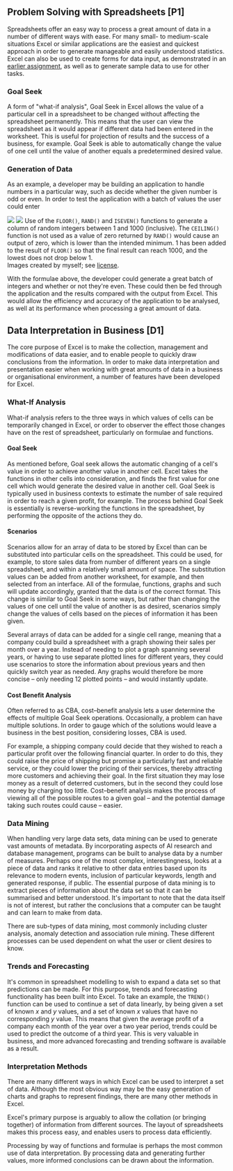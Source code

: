## Problem Solving with Spreadsheets [P1]

Spreadsheets offer an easy way to process a great amount of data in a number of different ways with ease. For many small- to medium-scale situations Excel or similar applications are the easiest and quickest approach in order to generate manageable and easily understood statistics. Excel can also be used to create forms for data input, as demonstrated in an [earlier assignment](/btec/42.2), as well as to generate sample data to use for other tasks.

### Goal Seek

A form of "what-if analysis", Goal Seek in Excel allows the value of a particular cell in a spreadsheet to be changed without affecting the spreadsheet permanently. This means that the user can view the spreadsheet as it would appear if different data had been entered in the worksheet. This is useful for projection of results and the success of a business, for example. Goal Seek is able to automatically change the value of one cell until the value of another equals a predetermined desired value.

### Generation of Data

As an example, a developer may be building an application to handle numbers in a particular way, such as decide whether the given number is odd or even. In order to test the application with a batch of values the user could enter 

<div class="i h">
	<img src="/btec/img/42.4.1.1.png">
	<img src="/btec/img/42.4.1.2.png">
	Use of the <code>FLOOR()</code>, <code>RAND()</code> and <code>ISEVEN()</code> functions to generate a column of random integers between 1 and 1000 (inclusive). The <code>CEILING()</code> function is not used as a value of zero returned by <code>RAND()</code> would cause an output of zero, which is lower than the intended minimum. 1 has been added to the result of <code>FLOOR()</code> so that the final result can reach 1000, and the lowest does not drop below 1.
	<div>Images created by myself; see <a href="/btec/license">license</a>.</div>
</div>

With the formulae above, the developer could generate a great batch of integers and whether or not they're even. These could then be fed through the application and the results compared with the output from Excel. This would allow the efficiency and accuracy of the application to be analysed, as well at its performance when processing a great amount of data.

## Data Interpretation in Business [D1]

The core purpose of Excel is to make the collection, management and modifications of data easier, and to enable people to quickly draw conclusions from the information. In order to make data interpretation and presentation easier when working with great amounts of data in a business or organisational environment, a number of features have been developed for Excel.

### What-If Analysis

What-if analysis refers to the three ways in which values of cells can be temporarily changed in Excel, or order to observer the effect those changes have on the rest of spreadsheet, particularly on formulae and functions.

#### Goal Seek

As mentioned before, Goal seek allows the automatic changing of a cell's value  in order to achieve another value in another cell. Excel takes the functions in other cells into consideration, and finds the first value for one cell which would generate the desired value in another cell. Goal Seek is typically used in business contexts to estimate the number of sale required in order to reach a given profit, for example. The process behind Goal Seek is essentially is reverse-working the functions in the spreadsheet, by performing the opposite of the actions they do.

#### Scenarios

Scenarios allow for an array of data to be stored by Excel than can be substituted into particular cells on the spreadsheet. This could be used, for example, to store sales data from number of different years on a single spreadsheet, and within a relatively small amount of space. The substitution values can be added from another worksheet, for example, and then selected from an interface. All of the formulae, functions, graphs and such will update accordingly, granted that the data is of the correct format. This change is similar to Goal Seek in some ways, but rather than changing the values of one cell until the value of another is as desired, scenarios simply change the values of cells based on the pieces of information it has been given.

Several arrays of data can be added for a single cell range, meaning that a company could build a spreadsheet with a graph showing their sales per month over a year. Instead of needing to plot a graph spanning several years, or having to use separate plotted lines for different years, they could use scenarios to store the information about previous years and then quickly switch year as needed. Any graphs would therefore be more concise &ndash; only needing 12 plotted points &ndash; and would instantly update.

#### Cost Benefit Analysis

Often referred to as CBA, cost&ndash;benefit analysis lets a user determine the effects of multiple Goal Seek operations. Occasionally, a problem can have multiple solutions. In order to gauge which of the solutions would leave a business in the best position, considering losses, CBA is used.

For example, a shipping company could decide that they wished to reach a particular profit over the following financial quarter. In order to do this, they could raise the price of shipping but promise a particularly fast and reliable service, or they could lower the pricing of their services, thereby attracting more customers and achieving their goal. In the first situation they may lose money as a result of deterred customers, but in the second they could lose money by charging too little. Cost&ndash;benefit analysis makes the process of viewing all of the possible routes to a given goal &ndash; and the potential damage taking such routes could cause &ndash; easier.

### Data Mining

When handling very large data sets, data mining can be used to generate vast amounts of metadata. By incorporating aspects of AI research and database management, programs can be built to analyse data by a number of measures. Perhaps one of the most complex, interestingness, looks at a piece of data and ranks it relative to other data entries based upon its relevance to modern events, inclusion of particular keywords, length and generated response, if public. The essential purpose of data mining is to extract pieces of information about the data set so that it can be summarised and better understood. It's important to note that the data itself is not of interest, but rather the conclusions that a computer can be taught and can learn to make from data.

There are sub-types of data mining, most commonly including cluster analysis, anomaly detection and association rule mining. These different processes can be used dependent on what the user or client desires to know.

### Trends and Forecasting

It's common in spreadsheet modelling to wish to expand a data set so that predictions can be made. For this purpose, trends and forecasting functionality has been built into Excel. To take an example, the `TREND()` function can be used to continue a set of data linearly, by being given a set of known *x* and *y* values, and a set of known *x* values that have no corresponding *y* value. This means that given the average profit of a company each month of the year over a two year period, trends could be used to predict the outcome of a third year. This is very valuable in business, and more advanced forecasting and trending software is available as a result.

### Interpretation Methods

There are many different ways in which Excel can be used to interpret a set of data. Although the most obvious way may be the easy generation of charts and graphs to represent findings, there are many other methods in Excel.

Excel's primary purpose is arguably to allow the collation (or bringing together) of information from different sources. The layout of spreadsheets makes this process easy, and enables users to process data efficiently.

Processing by way of functions and formulae is perhaps the most common use of data interpretation. By processing data and generating further values, more informed conclusions can be drawn about the information. 